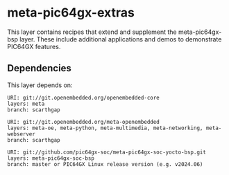 # meta-pic64gx-extras

This layer contains recipes that extend and supplement the
meta-pic64gx-bsp layer. These include additional applications
and demos to demonstrate PIC64GX features.

## Dependencies

This layer depends on:

```text
URI: git://git.openembedded.org/openembedded-core
layers: meta
branch: scarthgap

URI: git://git.openembedded.org/meta-openembedded
layers: meta-oe, meta-python, meta-multimedia, meta-networking, meta-webserver
branch: scarthgap

URI: git://github.com/pic64gx-soc/meta-pic64gx-soc-yocto-bsp.git
layers: meta-pic64gx-soc-bsp
branch: master or PIC64GX Linux release version (e.g. v2024.06)
```
